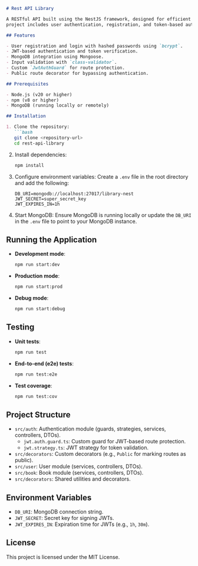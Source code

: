```markdown
# Rest API Library

A RESTful API built using the NestJS framework, designed for efficient and scalable server-side applications. This
project includes user authentication, registration, and token-based authorization.

## Features

- User registration and login with hashed passwords using `bcrypt`.
- JWT-based authentication and token verification.
- MongoDB integration using Mongoose.
- Input validation with `class-validator`.
- Custom `JwtAuthGuard` for route protection.
- Public route decorator for bypassing authentication.

## Prerequisites

- Node.js (v20 or higher)
- npm (v8 or higher)
- MongoDB (running locally or remotely)

## Installation

1. Clone the repository:
   ```bash
   git clone <repository-url>
   cd rest-api-library
   ```

2. Install dependencies:
   ```bash
   npm install
   ```

3. Configure environment variables:
   Create a `.env` file in the root directory and add the following:
   ```dotenv
   DB_URI=mongodb://localhost:27017/library-nest
   JWT_SECRET=super_secret_key
   JWT_EXPIRES_IN=1h
   ```

4. Start MongoDB:
   Ensure MongoDB is running locally or update the `DB_URI` in the `.env` file to point to your MongoDB instance.

## Running the Application

- **Development mode**:
  ```bash
  npm run start:dev
  ```

- **Production mode**:
  ```bash
  npm run start:prod
  ```

- **Debug mode**:
  ```bash
  npm run start:debug
  ```

## Testing

- **Unit tests**:
  ```bash
  npm run test
  ```

- **End-to-end (e2e) tests**:
  ```bash
  npm run test:e2e
  ```

- **Test coverage**:
  ```bash
  npm run test:cov
  ```

## Project Structure

- `src/auth`: Authentication module (guards, strategies, services, controllers, DTOs).
    - `jwt.auth.guard.ts`: Custom guard for JWT-based route protection.
    - `jwt.strategy.ts`: JWT strategy for token validation.
- `src/decorators`: Custom decorators (e.g., `Public` for marking routes as public).
- `src/user`: User module (services, controllers, DTOs).
- `src/book`: Book module (services, controllers, DTOs).
- `src/decorators`: Shared utilities and decorators.

## Environment Variables

- `DB_URI`: MongoDB connection string.
- `JWT_SECRET`: Secret key for signing JWTs.
- `JWT_EXPIRES_IN`: Expiration time for JWTs (e.g., `1h`, `30m`).

## License

This project is licensed under the MIT License.
```